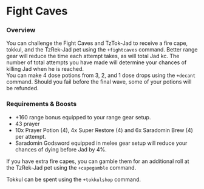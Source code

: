 # Fight Caves

### Overview

You can challenge the Fight Caves and TzTok-Jad to receive a fire cape, tokkul, and the TzRek-Jad pet using the `+fightcaves` command. Better range gear will reduce the time each attempt takes, as will total Jad kc. The number of total attempts you have made will determine your chances of killing Jad when he is reached.  
You can make 4 dose potions from 3, 2, and 1 dose drops using the `+decant` command. Should you fail before the final wave, some of your potions will be refunded.

### Requirements & Boosts

* +160 range bonus equipped to your range gear setup.
* 43 prayer 
* 10x Prayer Potion \(4\), 4x Super Restore \(4\) and 6x Saradomin Brew \(4\) per attempt.
* Saradomin Godsword equipped in melee gear setup will reduce your chances of dying before Jad by 4%.

If you have extra fire capes, you can gamble them for an additional roll at the TzRek-Jad pet using the `+capegamble` command.

Tokkul can be spent using the `+tokkulshop` command.

